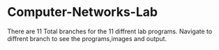 # Computer-Networks-Lab

There are 11 Total branches for the 11 diffrent lab programs. Navigate to diffrent branch to see the programs,images and output.
